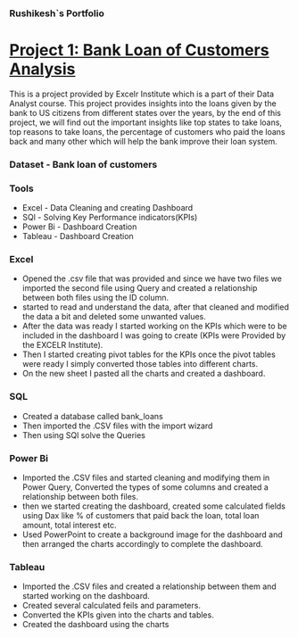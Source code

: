 ### Rushikesh`s Portfolio

# [Project 1: Bank Loan of Customers Analysis ](https://rushikeshpatil23.github.io/Rushikesh-portfolio/)

  This is a project provided by Excelr Institute which is a part of their Data Analyst course. This project provides insights into the loans given by the bank to US citizens from different states 
  over the years, by the end of this project, we will find out the important insights like top states to take loans, top reasons to take loans, the percentage of customers who paid the loans back and many 
  other which will help the bank improve their loan system.

### Dataset - Bank loan of customers

### Tools 

  - Excel - Data Cleaning and creating Dashboard
  - SQl   - Solving Key Performance indicators(KPIs)
  - Power Bi - Dashboard Creation
  - Tableau - Dashboard Creation

### Excel
  - Opened the .csv file that was provided and since we have two files we imported the second file using Query and created a relationship between both files using 
    the ID column.
  - started to read and understand the data, after that cleaned and modified the data a bit and deleted some unwanted values.
  - After the data was ready I started working on the KPIs which were to be included in the dashboard I was going to create (KPIs were Provided by the EXCELR 
    Institute).
  - Then I started creating pivot tables for the KPIs once the pivot tables were ready I simply converted those tables into different charts.
  - On the new sheet I pasted all the charts and created a dashboard.

### SQL 
  - Created a database called bank_loans
  - Then imported the .CSV files with the import wizard
  - Then using SQl solve the Queries

### Power Bi
  - Imported the .CSV files and started cleaning and modifying them in Power Query, Converted the types of some columns and created a relationship between both files.
  - then we started creating the dashboard, created some calculated fields using Dax like % of customers that paid back the loan, total loan amount, total interest etc.
  - Used PowerPoint to create a background image for the dashboard and then arranged the charts accordingly to complete the dashboard.

### Tableau
  - Imported the .CSV files and created a relationship between them and started working on the dashboard.
  - Created several calculated feils and parameters.
  - Converted the KPIs given into the charts and tables.
  - Created the dashboard using the charts
